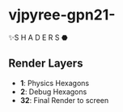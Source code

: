 # vjpyree-gpn21-
✨S H A D E R S ⬣


## Render Layers
* **1**: Physics Hexagons
* **2**: Debug Hexagons
* **32**: Final Render to screen